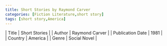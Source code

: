 ```yaml
---
title: Short Stories by Raymond Carver
categories: [Fiction Literature,short story]
tags: [short story,America]
---
```

        
| Title | Short Stories  |
| Author |  Raymond Carver  |
| Publication Date | 1981   |
| Country | America |
| Genre | Social Novel  |
        